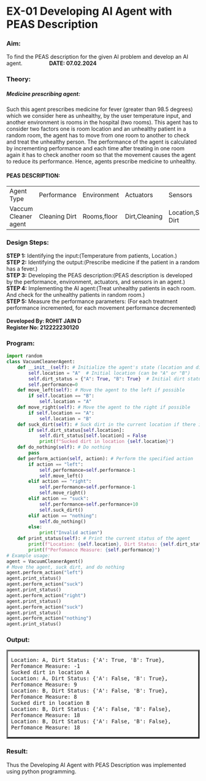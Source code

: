# EX-01 Developing AI Agent with PEAS Description

### Aim:
To find the PEAS description for the given AI problem and develop an AI agent.&emsp;&emsp;&emsp;&emsp;&emsp;**DATE: 07.02.2024**
### Theory:
##### Medicine prescribing agent:
<p>Such this agent prescribes medicine for fever (greater than 98.5 degrees) which we consider here as unhealthy, by the user temperature input, and another environment is rooms in the hospital (two rooms). This agent has to consider two factors one is room location and an unhealthy patient in a random room, the agent has to move from one room to another to check and treat the unhealthy person. The performance of the agent is calculated by incrementing performance and each time after treating in one room again it has to check another room so that the movement causes the agent to reduce its performance. Hence, agents prescribe medicine to unhealthy.</p>

#### PEAS DESCRIPTION:
<table>
  <tr>
    <td> Agent Type </td>
    <td> Performance </td>
     <td> Environment </td>
    <td> Actuators </td>
    <td> Sensors </td>
  </tr>
    <tr>
    <td> Vaccum Cleaner agent </td>
    <td> Cleaning Dirt </td>
     <td> Rooms,floor  </td>
    <td> Dirt,Cleaning </td>
    <td> Location,Sensing Dirt </td>
  </tr>
</table>

### Design Steps:
**STEP 1:** Identifying the input:(Temperature from patients, Location.)<br>
**STEP 2:** Identifying the output:(Prescribe medicine if the patient in a random has a fever.)<br>
**STEP 3:** Developing the PEAS description:(PEAS description is developed by the performance, environment, actuators, and sensors in an agent.)<br>
**STEP 4:** Implementing the AI agent:(Treat unhealthy patients in each room. And check for the unhealthy patients in random room.)<br>
**STEP 5:** Measure the performance parameters: (For each treatment performance incremented, for each movement performance decremented)<br><br>
**Developed By: ROHIT JAIN D**<br>
**Register No: 212222230120**
### Program:
```Python
import random
class VacuumCleanerAgent:
    def __init__(self): # Initialize the agent's state (location and dirt status)
        self.location = "A"  # Initial location (can be "A" or "B")
        self.dirt_status = {"A": True, "B": True}  # Initial dirt status (False means no dirt)
        self.performance=0
    def move_left(self): # Move the agent to the left if possible
        if self.location == "B":
            self.location = "A"
    def move_right(self): # Move the agent to the right if possible
        if self.location == "A":
            self.location = "B"
    def suck_dirt(self): # Suck dirt in the current location if there is dirt
        if self.dirt_status[self.location]:
            self.dirt_status[self.location] = False
            print(f"Sucked dirt in location {self.location}")
    def do_nothing(self): # Do nothing
        pass
    def perform_action(self, action): # Perform the specified action
        if action == "left":
            self.performance=self.performance-1
            self.move_left()
        elif action == "right":
            self.performance=self.performance-1
            self.move_right()
        elif action == "suck":
            self.performance=self.performance+10
            self.suck_dirt()
        elif action == "nothing":
            self.do_nothing()
        else:
            print("Invalid action")
    def print_status(self): # Print the current status of the agent
        print(f"Location: {self.location}, Dirt Status: {self.dirt_status}, ",end="")
        print(f"Perfomance Measure: {self.performance}")
# Example usage:
agent = VacuumCleanerAgent()
# Move the agent, suck dirt, and do nothing
agent.perform_action("left")
agent.print_status()
agent.perform_action("suck")
agent.print_status()
agent.perform_action("right")
agent.print_status()
agent.perform_action("suck")
agent.print_status()
agent.perform_action("nothing")
agent.print_status()
```
### Output:
<table border=3>
<tr>
<td >
  
```
Location: A, Dirt Status: {'A': True, 'B': True}, Perfomance Measure: -1         
Sucked dirt in location A
Location: A, Dirt Status: {'A': False, 'B': True}, Perfomance Measure: 9
Location: B, Dirt Status: {'A': False, 'B': True}, Perfomance Measure: 8
Sucked dirt in location B
Location: B, Dirt Status: {'A': False, 'B': False}, Perfomance Measure: 18
Location: B, Dirt Status: {'A': False, 'B': False}, Perfomance Measure: 18
```
</td>
</tr> 
</table>

### Result:
Thus the Developing AI Agent with PEAS Description was implemented using python programming.

